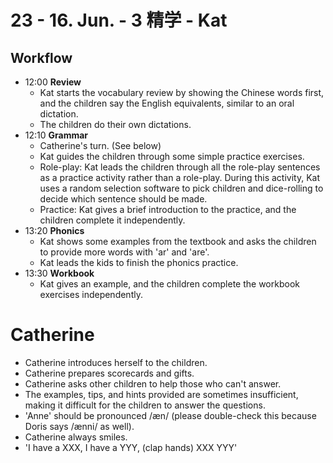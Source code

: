 # 23 - 16. Jun. - 3 精学 - Kat

## Workflow

- <badge>12:00</badge> **Review**
  - Kat starts the vocabulary review by showing the Chinese words first, and the children say the English equivalents, similar to an oral dictation.
  - The children do their own dictations.
- <badge>12:10</badge> **Grammar**
  - Catherine's turn. (See below)
  - Kat guides the children through some simple practice exercises.
  - Role-play: Kat leads the children through all the role-play sentences as a practice activity rather than a role-play. During this activity, Kat uses a random selection software to pick children and dice-rolling to decide which sentence should be made.
  - Practice: Kat gives a brief introduction to the practice, and the children complete it independently.
- <badge>13:20</badge> **Phonics**
  - Kat shows some examples from the textbook and asks the children to provide more words with 'ar' and 'are'.
  - Kat leads the kids to finish the phonics practice.
- <badge>13:30</badge> **Workbook**
  - Kat gives an example, and the children complete the workbook exercises independently.

# Catherine

- Catherine introduces herself to the children.
- Catherine prepares scorecards and gifts.
- Catherine asks other children to help those who can't answer.
- The examples, tips, and hints provided are sometimes insufficient, making it difficult for the children to answer the questions.
- 'Anne' should be pronounced /æn/ (please double-check this because Doris says /ænni/ as well).
- Catherine always smiles.
- 'I have a XXX, I have a YYY, (clap hands) XXX YYY'